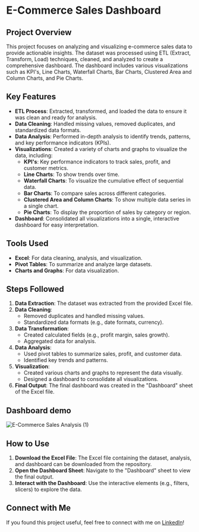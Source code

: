 # E-Commerce Sales Dashboard

## Project Overview

This project focuses on analyzing and visualizing e-commerce sales data to provide actionable insights. The dataset was processed using ETL (Extract, Transform, Load) techniques, cleaned, and analyzed to create a comprehensive dashboard. The dashboard includes various visualizations such as KPI's, Line Charts, Waterfall Charts, Bar Charts, Clustered Area and Column Charts, and Pie Charts.


## Key Features

- **ETL Process**: Extracted, transformed, and loaded the data to ensure it was clean and ready for analysis.
- **Data Cleaning**: Handled missing values, removed duplicates, and standardized data formats.
- **Data Analysis**: Performed in-depth analysis to identify trends, patterns, and key performance indicators (KPIs).
- **Visualizations**: Created a variety of charts and graphs to visualize the data, including:
  - **KPI's**: Key performance indicators to track sales, profit, and customer metrics.
  - **Line Charts**: To show trends over time.
  - **Waterfall Charts**: To visualize the cumulative effect of sequential data.
  - **Bar Charts**: To compare sales across different categories.
  - **Clustered Area and Column Charts**: To show multiple data series in a single chart.
  - **Pie Charts**: To display the proportion of sales by category or region.
- **Dashboard**: Consolidated all visualizations into a single, interactive dashboard for easy interpretation.

## Tools Used

- **Excel**: For data cleaning, analysis, and visualization.
- **Pivot Tables**: To summarize and analyze large datasets.
- **Charts and Graphs**: For data visualization.

## Steps Followed

1. **Data Extraction**: The dataset was extracted from the provided Excel file.
2. **Data Cleaning**:
   - Removed duplicates and handled missing values.
   - Standardized data formats (e.g., date formats, currency).
3. **Data Transformation**:
   - Created calculated fields (e.g., profit margin, sales growth).
   - Aggregated data for analysis.
4. **Data Analysis**:
   - Used pivot tables to summarize sales, profit, and customer data.
   - Identified key trends and patterns.
5. **Visualization**:
   - Created various charts and graphs to represent the data visually.
   - Designed a dashboard to consolidate all visualizations.
6. **Final Output**: The final dashboard was created in the "Dashboard" sheet of the Excel file.

## Dashboard demo

![E-Commerce Sales Analysis (1)](https://github.com/user-attachments/assets/fffa3540-0600-4922-9ae8-c879dc0e5a5f)

## How to Use

1. **Download the Excel File**: The Excel file containing the dataset, analysis, and dashboard can be downloaded from the repository.
2. **Open the Dashboard Sheet**: Navigate to the "Dashboard" sheet to view the final output.
3. **Interact with the Dashboard**: Use the interactive elements (e.g., filters, slicers) to explore the data.

## Connect with Me
If you found this project useful, feel free to connect with me on [LinkedIn](https://www.linkedin.com/in/Anand-Cinenkanolu/)!

